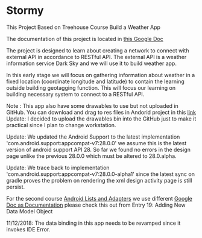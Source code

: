 # Stormy
This Project Based on Treehouse Course Build a Weather App

The documentation of this project is located in [this Google Doc](https://docs.google.com/document/d/1iSYHBnu4SRSfUDobbdKVxh6cx1Rt2gL8h3__vXmggMU/edit?usp=sharing)

The project is designed to learn about creating a network to connect with external API in accordance to RESTful API.
The external API is a weather information service Dark Sky and we will use it to build weather app. 

In this early stage we will focus on gathering information about weather in a fixed location (coordinate longitude and latitude)
to contain the learning outside building geotagging function. This will focus our learning on building necessary system to 
connect to a RESTful API.

Note : This app also have some drawables to use but not uploaded in GitHub. You can download and drag to res files in Andorid project in this [link](https://treehouse-code-samples.s3.amazonaws.com/Android_Build_A_Weather_App_v2.zip)
Update: I decided to upload the drawables bin into the GitHub just to make it practical since I plan to change 
workstation.

Update: We updated the Android Support to the latest implementation 'com.android.support:appcompat-v7:28.0.0'
we assume this is the latest version of android support API 28. So far we found no errors in the design page unlike the 
previous 28.0.0 which must be altered to 28.0.alpha. 

Update: We trace back to implementation 'com.android.support:appcompat-v7:28.0.0-alpha1' since the latest sync on gradle
proves the problem on rendering the xml design activity page is still persist.

For the second course [Android Lists and Adapters](https://teamtreehouse.com/library/android-lists-and-adapters-2)
we use different [Google Doc as Documentation](https://docs.google.com/document/d/1mkhAP9DvB8Vbmr0gvy73wThuiA7pPikp7x0Z_aazET0/edit?usp=sharing)
please check this out from Entry 19: Adding New Data Model Object

11/12/2018: The data binding in this app needs to be revamped since it invokes IDE Error.